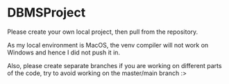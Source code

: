 # DBMSProject

Please create your own local project, then pull from the repository.

As my local environment is MacOS, the venv compiler will not work on Windows and hence I did not push it in.

Also, please create separate branches if you are working on different parts of the code, try to avoid working on the master/main branch :>
